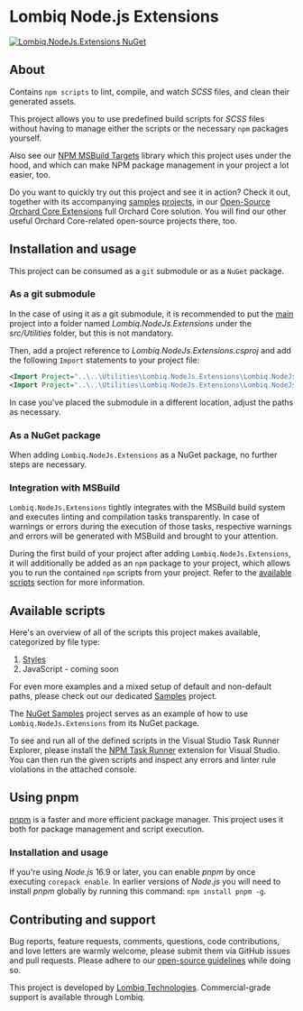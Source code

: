 # Lombiq Node.js Extensions



[![Lombiq.NodeJs.Extensions NuGet](https://img.shields.io/nuget/v/Lombiq.NodeJs.Extensions?label=Lombiq.NodeJs.Extensions)](https://www.nuget.org/packages/Lombiq.NodeJs.Extensions/)


## About

Contains `npm scripts` to lint, compile, and watch *SCSS* files, and clean their generated assets.

This project allows you to use predefined build scripts for *SCSS* files without having to manage either the scripts or the necessary `npm` packages yourself.

Also see our [NPM MSBuild Targets](https://github.com/Lombiq/NPM-Targets) library which this project uses under the hood, and which can make NPM package management in your project a lot easier, too.

Do you want to quickly try out this project and see it in action? Check it out, together with its accompanying [samples](Lombiq.NodeJs.Extensions.Samples) [projects](Lombiq.NodeJs.Extensions.Samples.NuGet), in our [Open-Source Orchard Core Extensions](https://github.com/Lombiq/Open-Source-Orchard-Core-Extensions) full Orchard Core solution. You will find our other useful Orchard Core-related open-source projects there, too.


## Installation and usage

This project can be consumed as a `git` submodule or as a `NuGet` package.

### As a git submodule
In the case of using it as a git submodule, it is recommended to put the [main](../Lombiq.NodeJs.Extensions) project into a folder named _Lombiq.NodeJs.Extensions_ under the _src/Utilities_ folder, but this is not mandatory.

Then, add a project reference to _Lombiq.NodeJs.Extensions.csproj_ and add the following `Import` statements to your project file:

```xml
<Import Project="..\..\Utilities\Lombiq.NodeJs.Extensions\Lombiq.NodeJs.Extensions\Lombiq.NodeJs.Extensions.props"/>
<Import Project="..\..\Utilities\Lombiq.NodeJs.Extensions\Lombiq.NodeJs.Extensions\Lombiq.NodeJs.Extensions.targets"/>
```
In case you've placed the submodule in a different location, adjust the paths as necessary.

### As a NuGet package

When adding `Lombiq.NodeJs.Extensions` as a NuGet package, no further steps are necessary.

### Integration with MSBuild

`Lombiq.NodeJs.Extensions` tightly integrates with the MSBuild build system and executes linting and compilation tasks transparently. In case of warnings or errors during the execution of those tasks, respective warnings and errors will be generated with MSBuild and brought to your attention.

During the first build of your project after adding `Lombiq.NodeJs.Extensions`, it will additionally be added as an `npm` package to your project, which allows you to run the contained `npm` scripts from your project. Refer to the [available scripts](#available-scripts) section for more information.


## Available scripts

Here's an overview of all of the scripts this project makes available, categorized by file type:

1. [Styles](Docs/Styles.md)
2. JavaScript - coming soon

For even more examples and a mixed setup of default and non-default paths, please check out our dedicated [Samples](Lombiq.NodeJs.Extensions.Samples) project.

The [NuGet Samples](Lombiq.NodeJs.Extensions.Samples.NuGet) project serves as an example of how to use `Lombiq.NodeJs.Extensions` from its NuGet package.

To see and run all of the defined scripts in the Visual Studio Task Runner Explorer, please install the [NPM Task Runner](https://marketplace.visualstudio.com/items?itemName=MadsKristensen.NpmTaskRunner64) extension for Visual Studio. You can then run the given scripts and inspect any errors and linter rule violations in the attached console.


## Using pnpm

[pnpm](https://pnpm.io/) is a faster and more efficient package manager. This project uses it both for package management and script execution.

### Installation and usage

If you're using *Node.js* 16.9 or later, you can enable *pnpm* by once executing `corepack enable`. In earlier versions of *Node.js* you will need to install *pnpm* globally by running this command: `npm install pnpm -g`.


## Contributing and support

Bug reports, feature requests, comments, questions, code contributions, and love letters are warmly welcome, please submit them via GitHub issues and pull requests. Please adhere to our [open-source guidelines](https://lombiq.com/open-source-guidelines) while doing so.

This project is developed by [Lombiq Technologies](https://lombiq.com/). Commercial-grade support is available through Lombiq.
